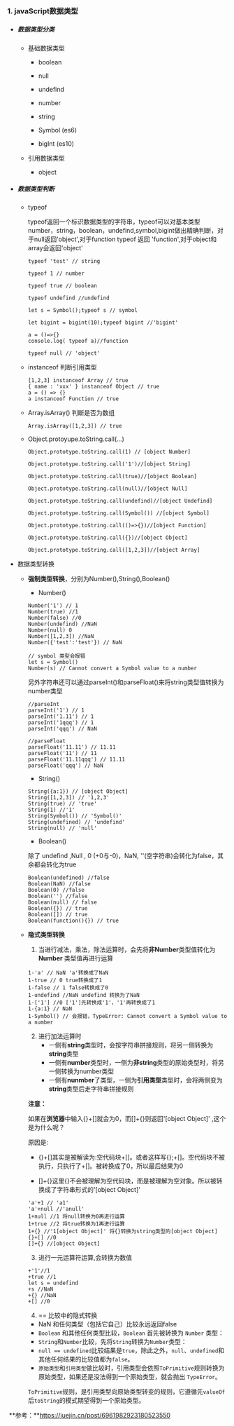 ### 1. javaScript数据类型

- ##### 数据类型分类

  - 基础数据类型

    - boolean

    - null

    - undefind

    - number

    - string

    - Symbol (es6)

    - bigInt (es10)

  - 引用数据类型
    - object

- ##### 数据类型判断

  - typeof

    typeof返回一个标识数据类型的字符串，typeof可以对基本类型number，string，boolean，undefind,symbol,bigint做出精确判断，对于null返回'object',对于function typeof 返回 'function',对于object和array会返回'object'

    ```
    typeof 'test' // string
    
    typeof 1 // number
    
    typeof true // boolean
    
    typeof undefind //undefind
    
    let s = Symbol();typeof s // symbol
    
    let bigint = bigint(10);typeof bigint //'bigint'
    
    a = ()=>{}
    console.log( typeof a)//function
    
    typeof null // 'object'
    ```
    
  - instanceof 判断引用类型
  
    ```
    [1,2,3] instanceof Array // true
    { name : 'xxx' } instanceof Object // true
    a = () => {}
    a instanceof Function // true
    ```
  
  - Array.isArray() 判断是否为数组
  
    ```
    Array.isArray([1,2,3]) // true
    ```
  
  - Object.protoyupe.toString.call(...)
  
    ```
    Object.prototype.toString.call(1) // [object Number]
    
    Object.prototype.toString.call('1')//[object String]
    
    Object.prototype.toString.call(true)//[object Boolean]
    
    Object.prototype.toString.call(null)//[object Null]
    
    Object.prototype.toString.call(undefind)//[object Undefind]
    
    Object.prototype.toString.call(Symbol()) //[object Symbol]
    
    Object.prototype.toString.call(()=>{})//[object Function]
    
    Object.prototype.toString.call({})//[object Object]
    
    Object.prototype.toString.call([1,2,3])//[object Array]
    ```
  
- 数据类型转换

  - **强制类型转换**，分别为Number(),String(),Boolean()

    - Number()

    ```
    Number('1') // 1
    Number(true) //1
    Number(false) //0
    Number(undefind) //NaN
    Number(null) 0 
    Number([1,2,3]) //NaN
    Number({'test':'test'}) // NaN
    
    // symbol 类型会报错
    let s = Symbol()
    Number(s) // Cannot convert a Symbol value to a number
    ```

    另外字符串还可以通过parseInt()和parseFloat()来将string类型值转换为number类型

    ```
    //parseInt
    parseInt('1') // 1
    parseInt('1.11') // 1
    parseInt('1qqq') // 1
    parseInt('qqq') // NaN
    ```

    ```
    //parseFloat
    parseFloat('11.11') // 11.11
    parseFloat('11') // 11
    parseFloat('11.11qqq') // 11.11
    parseFloat('qqq') // NaN
    ```

    - String()
    
    ```
    String({a:1}) // [object Object]
    String([1,2,3]) // '1,2,3'
    String(true) // 'true'
    String(1) //'1'
    String(Symbol()) // 'Symbol()'
    String(undefined) // 'undefind'
    String(null) // 'null'
    ```
    
    - Boolean()
    
    除了 undefind ,Null , 0 (+0与-0)，NaN, ''(空字符串)会转化为false，其余都会转化为true
    
    ```
    Boolean(undefined) //false
    Boolean(NaN) //false
    Boolean(0) //false
    Boolean('') //false
    Boolean(null) // false
    Boolean({}) // true
    Boolean([]) // true
    Boolean(function(){}) // true
    ```
    
  - **隐式类型转换**
  
    1. 当进行减法，乘法，除法运算时，会先将**非Number**类型值转化为**Number** 类型值再进行运算
  
    ```
    1-'a' // NaN 'a'转换成了NaN
    1-true // 0 true转换成了1
    1-false // 1 false转换成了0
    1-undefind //NaN undefind 转换为了NaN
    1-['1'] //0 ['1']先转换成'1'，'1'再转换成了1
    1-{a:1} // NaN
    1-Symbol() // 会报错，TypeError: Cannot convert a Symbol value to a number
    ```
  
    2. 进行加法运算时
       - 一侧有**string**类型时，会按字符串拼接规则，将另一侧转换为**string**类型
       - 一侧有**number**类型时，一侧为**非string**类型的原始类型时，将另一侧转换为number类型
       - 一侧有**nunmber**了类型，一侧为**引用类型**类型时，会将两侧变为**string**类型后走字符串拼接规则
  
    **注意：**
  
    如果在**浏览器**中输入{}+[]就会为0，而[]+{}则返回'[object Object]' ,这个是为什么呢？
  
    原因是:
  
    - {}+[]其实是被解读为:空代码块+[]。或者这样写{};+[]。空代码块不被执行，只执行了+[]。被转换成了0，所以最后结果为0
  
    - []+{}这里{}不会被理解为空代码块，而是被理解为空对象。所以被转换成了字符串形式的'[object Object]'
  
    ```
    'a'+1 // 'a1' 
    'a'+null //'anull'
    1+null //1 将null转换为0再进行运算
    1+true //2 将true转换为1再进行运算
    1+{} //'1[object Object]' 将{}转换为string类型的[object Object]
    {}+[] //0
    []+{} //[object Object]
    ```
  
    3. 进行一元运算符运算,会转换为数值
  
    ```
    +'1'//1
    +true //1
    let s = undefind
    +s //NaN
    +{} //NaN
    +[] //0
    ```
  
    4. == 比较中的隐式转换
  
    - NaN 和任何类型（包括它自己）比较永远返回false
    - `Boolean` 和其他任何类型比较，`Boolean` 首先被转换为 `Number` 类型：
    - `String`和`Number`比较，先将`String`转换为`Number`类型：
    - `null == undefined`比较结果是`true`，除此之外，`null`、`undefined`和其他任何结果的比较值都为`false`。
    - `原始类型`和`引用类型`做比较时，引用类型会依照`ToPrimitive`规则转换为原始类型，如果还是没法得到一个原始类型，就会抛出 `TypeError`。
  
    `ToPrimitive`规则，是引用类型向原始类型转变的规则，它遵循先`valueOf`后`toString`的模式期望得到一个原始类型。
  

​	**参考：**https://juejin.cn/post/6961982923180523550


